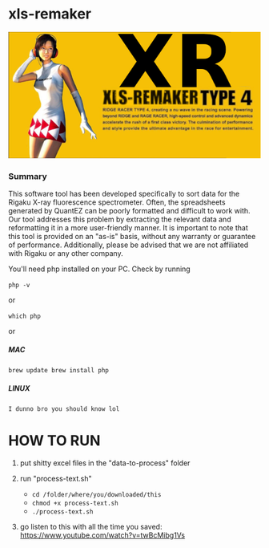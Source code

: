 # xls-remaker
![Alt text](./logo.png "A FREAKING TITLE")

### Summary
This software tool has been developed specifically to sort data for the Rigaku X-ray fluorescence spectrometer. Often, the spreadsheets generated by QuantEZ can be poorly formatted and difficult to work with. Our tool addresses this problem by extracting the relevant data and reformatting it in a more user-friendly manner. It is important to note that this tool is provided on an "as-is" basis, without any warranty or guarantee of performance. Additionally, please be advised that we are not affiliated with Rigaku or any other company.

You'll need php installed on your PC. Check by running 

`php -v`

or 

`which php`

or 

##### MAC
`brew update
brew install php`

##### LINUX
`I dunno bro you should know lol`

# HOW TO RUN
1. put shitty excel files in the "data-to-process" folder
2. run "process-text.sh"
	- `cd /folder/where/you/downloaded/this`
	- `chmod +x process-text.sh`
	- `./process-text.sh`

3. go listen to this with all the time you saved: https://www.youtube.com/watch?v=twBcMibg1Vs
	
